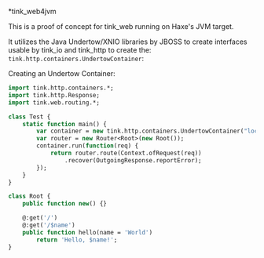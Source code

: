 *tink_web4jvm

This is a proof of concept for tink_web running on Haxe's JVM target.

It utilizes the Java Undertow/XNIO libraries by JBOSS to create interfaces usable by tink_io and tink_http to create the: `tink.http.containers.UndertowContainer`:

Creating an Undertow Container:
```haxe
import tink.http.containers.*;
import tink.http.Response;
import tink.web.routing.*;

class Test {
    static function main() {
        var container = new tink.http.containers.UndertowContainer("localhost", 8080); 
        var router = new Router<Root>(new Root());
        container.run(function(req) {
            return router.route(Context.ofRequest(req))
                .recover(OutgoingResponse.reportError);
        });
    }
}

class Root {
    public function new() {}

    @:get('/')
    @:get('/$name')
    public function hello(name = 'World')
        return 'Hello, $name!';
}
```